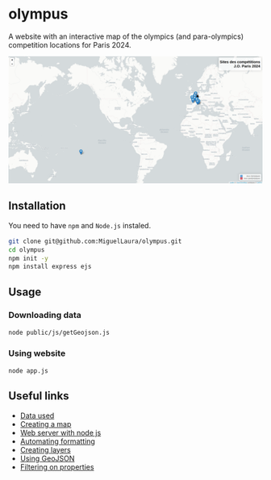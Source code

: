 # olympus

A website with an interactive map of the olympics (and para-olympics) competition locations for Paris 2024.

<img src="assets/olympus.png" alt="Website screenshot showing a world map with marker for olympics locations">

## Installation

You need to have `npm` and `Node.js` instaled.

```bash
git clone git@github.com:MiguelLaura/olympus.git
cd olympus
npm init -y
npm install express ejs
```

## Usage

### Downloading data

```bash
node public/js/getGeojson.js 
```

### Using website

```bash
node app.js
```

## Useful links

* [Data used](https://data.paris2024.org/explore/dataset/paris-2024-sites-de-competition/api/)
* [Creating a map](https://leafletjs.com/examples/quick-start/)
* [Web server with node js](https://www.sitepoint.com/build-a-simple-web-server-with-node-js/)
* [Automating formatting](https://javascript.plainenglish.io/how-to-automatically-format-your-code-before-pushing-to-the-remote-server-a5ace1dc2fa7)
* [Creating layers](https://leafletjs.com/examples/layers-control/)
* [Using GeoJSON](https://leafletjs.com/examples/geojson/)
* [Filtering on properties](https://zestedesavoir.com/tutoriels/4053/leaflet-utilisation-avancee/filtrer-des-donnees/)